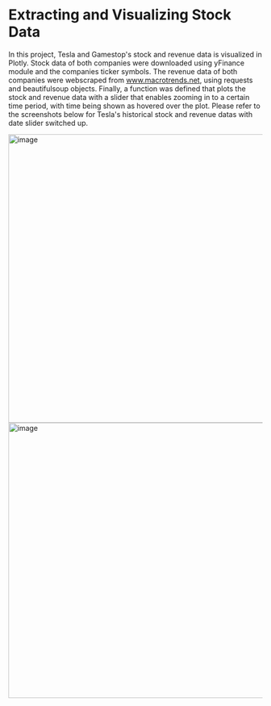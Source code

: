 # Extracting and Visualizing Stock Data

In this project, Tesla and Gamestop's stock and revenue data is visualized in Plotly. Stock data of both companies were downloaded using yFinance module and the companies ticker symbols. The revenue data of both companies were webscraped from www.macrotrends.net, using requests and beautifulsoup objects. Finally, a function was defined that plots the stock and revenue data with a slider that enables zooming in to a certain time period, with time being shown as hovered over the plot. Please refer to the screenshots below for Tesla's historical stock and revenue datas with date slider switched up. 


<img width="572" alt="image" src="https://user-images.githubusercontent.com/112036107/211983724-b384b143-3b2c-442e-a465-9434451846fe.png">


<img width="546" alt="image" src="https://user-images.githubusercontent.com/112036107/211983789-edbf7582-3a88-4dfb-b0cb-a384992b041d.png">
